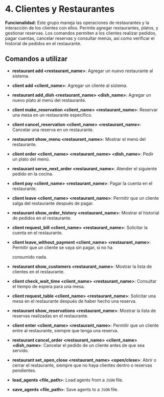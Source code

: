 # 4. Clientes y Restaurantes

**Funcionalidad:** Este grupo maneja las operaciones de restaurantes y la interacción de los clientes con ellos. Permite agregar restaurantes, platos, y gestionar reservas. Los comandos permiten a los clientes realizar pedidos, pagar cuentas, cancelar reservas y consultar menús, así como verificar el historial de pedidos en el restaurante.

## Comandos a utilizar

- **restaurant add <restaurant_name>**: Agregar un nuevo restaurante al sistema.

- **client add <client_name>**: Agregar un cliente al sistema.

- **restaurant add_dish <restaurant_name> <dish_name>**: Agregar un nuevo plato al menú del restaurante.

- **client make_reservation <client_name> <restaurant_name>**: Reservar una mesa en un restaurante específico.

- **client cancel_reservation <client_name> <restaurant_name>**: Cancelar una reserva en un restaurante.

- **restaurant show_menu <restaurant_name>**: Mostrar el menú del restaurante.

- **client order <client_name> <restaurant_name> <dish_name>**: Pedir un plato del menú.

- **restaurant serve_next_order <restaurant_name>**: Atender el siguiente pedido en la cocina.

- **client pay <client_name> <restaurant_name>**: Pagar la cuenta en el restaurante.

- **client leave <client_name> <restaurant_name>**: Permitir que un cliente salga del restaurante después de pagar.

- **restaurant show_order_history <restaurant_name>**: Mostrar el historial de pedidos en el restaurante.

- **client request_bill <client_name> <restaurant_name>**: Solicitar la cuenta en el restaurante.

- **client leave_without_payment <client_name> <restaurant_name>**: Permitir que un cliente se vaya sin pagar, si no ha 

  consumido nada.

- **restaurant show_customers <restaurant_name>**: Mostrar la lista de clientes en el restaurante.

- **client check_wait_time <client_name> <restaurant_name>**: Consultar el tiempo de espera para una mesa.

- **client request_table <client_name> <restaurant_name>**: Solicitar una mesa en el restaurante después de haber hecho una reserva.

- **restaurant show_reservations <restaurant_name>**: Mostrar la lista de reservas realizadas en el restaurante.

- **client enter <client_name> <restaurant_name>**: Permitir que un cliente entre al restaurante, siempre que tenga una reserva.

- **restaurant cancel_order <restaurant_name> <client_name> <dish_name>**: Cancelar el pedido de un cliente antes de que sea servido.

- **restaurant set_open_close <restaurant_name> <open/close>**: Abrir o cerrar el restaurante, siempre que no haya clientes dentro o reservas pendientes.

- **load_agents <file_path>**:  Load agents from a `JSON` file.

- **save_agents <file_path>**: Save agents to a `JSON` file.